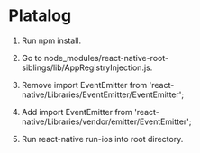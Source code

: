 # Platalog

 1. Run npm install.
 
 2. Go to node_modules/react-native-root-siblings/lib/AppRegistryInjection.js.
 
 3. Remove import EventEmitter from 'react-native/Libraries/EventEmitter/EventEmitter';
 
 4. Add import EventEmitter from 'react-native/Libraries/vendor/emitter/EventEmitter';
 
 5. Run react-native run-ios into root directory.
